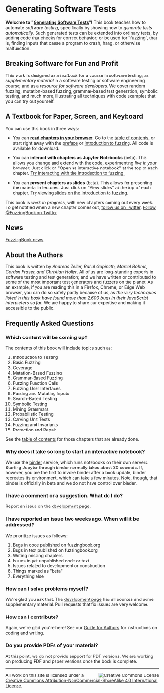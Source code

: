 <h1>Generating Software Tests</h1>

__Welcome to "[Generating Software Tests](http://www.fuzzingbook.org/html/Main.html)"!__  This book teaches how to automate _software testing_, specifically by showing how to _generate tests automatically_.  Such generated tests can be extended into ordinary tests, by adding code that checks for correct behavior; or be used for "fuzzing", that is, finding inputs that cause a program to crash, hang, or otherwise malfunction.


## Breaking Software for Fun and Profit

This work is designed as a _textbook_ for a course in software testing; as _supplementary material_ in a software testing or software engineering course; and as a _resource for software developers_. We cover random fuzzing, mutation-based fuzzing, grammar-based test generation, symbolic testing, and much more, illustrating all techniques with code examples that you can try out yourself.


## A Textbook for Paper, Screen, and Keyboard

You can use this book in three ways:

* You can __[read chapters in your browser](http://www.fuzzingbook.org/html/Main.html)__.  Go to the [table of contents](http://www.fuzzingbook.org/html/Main.html), or start right away with the [preface](http://www.fuzzingbook.org/html/Preface.html) or [introduction to fuzzing](http://www.fuzzingbook.org/html/Basic_Fuzzing.html).  All code is available for download.

* You can __interact with chapters as Jupyter Notebooks__ (beta).  This allows you change and extend with the code, experimenting _live in your browser._  Just click on "Open as interactive notebook" at the top of each chapter.  [Try interacting with the introduction to fuzzing.](https://mybinder.org/v2/gh/uds-se/fuzzingbook/master?filepath=notebooks/Basic_Fuzzing.ipynb)

* You can __present chapters as slides__ (beta).  This allows for presenting the material in lectures.  Just click on "View slides" at the top of each chapter. [Try viewing slides on the introduction to fuzzing.](http://www.fuzzingbook.org/slides/Basic_Fuzzing.slides.html)

This book is _work in progress,_ with new chapters coming out every week.  To get notified when a new chapter comes out, <a href="https://twitter.com/FuzzingBook?ref_src=twsrc%5Etfw" data-show-count="false">follow us on Twitter</a><script async src="https://platform.twitter.com/widgets.js" charset="utf-8"></script>. 
<a href="https://twitter.com/FuzzingBook?ref_src=twsrc%5Etfw" class="twitter-follow-button" data-show-count="false">Follow @FuzzingBook on Twitter</a><script async src="https://platform.twitter.com/widgets.js" charset="utf-8"></script>




## News

<a class="twitter-timeline" href="https://twitter.com/FuzzingBook?ref_src=twsrc%5Etfw">FuzzingBook news</a> <script async src="https://platform.twitter.com/widgets.js" charset="utf-8"></script>



## About the Authors

This book is written by _Andreas Zeller, Rahul Gopinath, Marcel Böhme, Gordon Fraser, and Christian Holler_.  All of us are long-standing experts in software testing and test generation; and we have written or contributed to some of the most important test generators and fuzzers on the planet.  As an example, if you are reading this in a Firefox, Chrome, or Edge Web browser, you can do so safely partly because of us, as _the very techniques listed in this book have found more than 2,600 bugs in their JavaScript interpreters so far._  We are happy to share our expertise and making it accessible to the public.


## Frequently Asked Questions

### Which content will be coming up?

The contents of this book will include topics such as:

1. Introduction to Testing
2. Basic Fuzzing
3. Coverage
4. Mutation-Based Fuzzing
5. Grammar-Based Fuzzing
6. Fuzzing Function Calls
7. Fuzzing User Interfaces
8. Parsing and Mutating Inputs
9. Search-Based Testing
10. Symbolic Testing
11. Mining Grammars
12. Probabilistic Testing
13. Carving Unit Tests
14. Fuzzing and Invariants
15. Protection and Repair

See the [table of contents](http://www.fuzzingbook.org/html/Main.html) for those chapters that are already done.


### Why does it take so long to start an interactive notebook?

We use the [binder](https://mybinder.org) service, which runs notebooks on their own servers.  Starting Jupyter through binder normally takes about 30 seconds. If, however, you are the first to invoke binder after a book update, binder recreates its environment, which can take a few minutes.  Note, though, that binder is officially in beta and we do not have control over binder.


### I have a comment or a suggestion.  What do I do?

Report an issue on the [development page](https://github.com/uds-se/fuzzingbook/issues).


### I have reported an issue two weeks ago.  When will it be addressed?

We prioritize issues as follows:

1. Bugs in code published on fuzzingbook.org
2. Bugs in text published on fuzzingbook.org
3. Writing missing chapters
4. Issues in yet unpublished code or text
5. Issues related to development or construction
6. Things marked as "beta"
7. Everything else


### How can I solve problems myself?

We're glad you ask that.  The [development page](https://github.com/uds-se/fuzzingbook/) has all sources and some supplementary material.  Pull requests that fix issues are very welcome.


### How can I contribute?

Again, we're glad you're here!  See our [Guide for Authors](http://www.fuzzingbook.org/html/Guide_for_Authors.html) for instructions on coding and writing.


### Do you provide PDFs of your material?

At this point, we do not provide support for PDF versions.  We are working on producing PDF and paper versions once the book is complete.


<hr>

<img style="float:right" src="https://i.creativecommons.org/l/by-nc-sa/4.0/88x31.png" alt="Creative Commons License">

All work on this site is licensed under a [Creative Commons Attribution-NonCommercial-ShareAlike 4.0 International License](http://creativecommons.org/licenses/by-nc-sa/4.0/).
